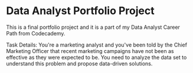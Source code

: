 # Data Analyst Portfolio Project

This is a final portfolio project and it is a part of my Data Analyst Career Path from Codecademy.

Task Details: You're a marketing analyst and you've been told by the Chief Marketing Officer that recent marketing campaigns have not been as effective as they were expected to be. You need to analyze the data set to understand this problem and propose data-driven solutions.
 

